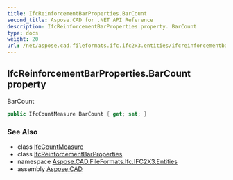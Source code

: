 ```yaml
---
title: IfcReinforcementBarProperties.BarCount
second_title: Aspose.CAD for .NET API Reference
description: IfcReinforcementBarProperties property. BarCount
type: docs
weight: 20
url: /net/aspose.cad.fileformats.ifc.ifc2x3.entities/ifcreinforcementbarproperties/barcount/
---
```

## IfcReinforcementBarProperties.BarCount property

BarCount

```csharp
public IfcCountMeasure BarCount { get; set; }
```

### See Also

* class [IfcCountMeasure](../../../aspose.cad.fileformats.ifc.ifc2x3.types/ifccountmeasure/)
* class [IfcReinforcementBarProperties](../)
* namespace [Aspose.CAD.FileFormats.Ifc.IFC2X3.Entities](../../ifcreinforcementbarproperties/)
* assembly [Aspose.CAD](../../../)


